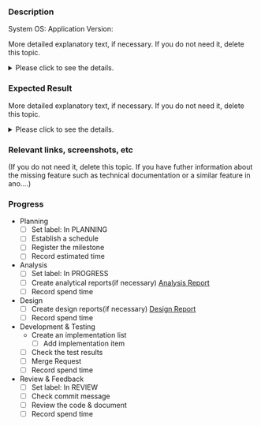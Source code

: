 ### Description

System OS:
Application Version:

More detailed explanatory text, if necessary. If you do not need it, delete this topic.

<details>
<summary>Please click to see the details.</summary><br/>

These details will remain hidden until expanded.

<pre><code>PASTE LOGS HERE</code></pre>
</details>


### Expected Result

More detailed explanatory text, if necessary. If you do not need it, delete this topic.

<details>
<summary>Please click to see the details.</summary><br/>

These details will remain hidden until expanded.

<pre><code>PASTE LOGS HERE</code></pre>
</details>



### Relevant links, screenshots, etc

(If you do not need it, delete this topic. If you have futher information about the missing feature such as technical documentation or a similar feature in ano....)


### Progress

* Planning
  * [ ] Set label: In PLANNING
  * [ ] Establish a schedule
  * [ ] Register the milestone
  * [ ] Record estimated time
* Analysis
  * [ ] Set label: In PROGRESS
  * [ ] Create analytical reports(if necessary) [Analysis Report](link)
  * [ ] Record spend time
* Design
  * [ ] Create design reports(if necessary) [Design Report](link)
  * [ ] Record spend time
* Development & Testing
  * Create an implementation list
    * [ ] Add implementation item
  * [ ] Check the test results
  * [ ] Merge Request
  * [ ] Record spend time
* Review & Feedback
  * [ ] Set label: In REVIEW
  * [ ] Check commit message
  * [ ] Review the code & document
  * [ ] Record spend time
